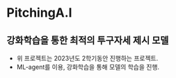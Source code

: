 # PitchingA.I

## 강화학습을 통한 최적의 투구자세 제시 모델
- 위 프로젝트는 2023년도 2학기동안 진행하는 프로젝트.
- ML-agent를 이용, 강화학습을 통해 모델의 학습을 진행.
